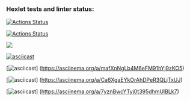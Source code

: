 ### Hexlet tests and linter status:

[![Actions Status](https://github.com/SoulH0unD/python-project-lvl1/workflows/hexlet-check/badge.svg)](https://github.com/SoulH0unD/python-project-lvl1/actions)

[![Actions Status](https://github.com/SoulH0unD/python-project-lvl1/workflows/run_lint/badge.svg)](https://github.com/SoulH0unD/python-project-lvl1/actions)

<a href="https://codeclimate.com/github/SoulH0unD/python-project-lvl1/maintainability"><img src="https://api.codeclimate.com/v1/badges/53462ed6de3cd72d7096/maintainability" /></a>

[![asciicast]( https://asciinema.org/a/Hk2TfFFQBRTxQXuG7gdtnPCI6)]( https://asciinema.org/a/Hk2TfFFQBRTxQXuG7gdtnPCI6)

[![asciicast]( https://asciinema.org/a/mafXnNgLb4M6eFM91hYj9zKO5)] (https://asciinema.org/a/mafXnNgLb4M6eFM91hYj9zKO5)

[![asciicast]( https://asciinema.org/a/Ca6XgaEYkOrAhDPeR3QLjTxUJ)] (https://asciinema.org/a/Ca6XgaEYkOrAhDPeR3QLjTxUJ)

[![asciicast]( https://asciinema.org/a/7yznBwcYTyj0t395dhmUlBLk7)] (https://asciinema.org/a/7yznBwcYTyj0t395dhmUlBLk7)
